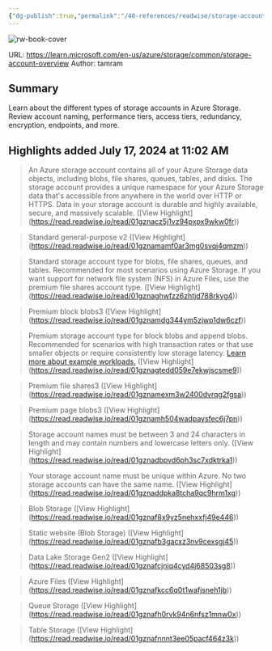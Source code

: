 ```yaml
---
{"dg-publish":true,"permalink":"/40-references/readwise/storage-account-overview/","tags":["rw/articles"]}
---
```


![rw-book-cover](https://learn.microsoft.com/en-us/media/logos/logo-ms-social.png)
  
URL: https://learn.microsoft.com/en-us/azure/storage/common/storage-account-overview
Author: tamram

## Summary

Learn about the different types of storage accounts in Azure Storage. Review account naming, performance tiers, access tiers, redundancy, encryption, endpoints, and more.

## Highlights added July 17, 2024 at 11:02 AM
>An Azure storage account contains all of your Azure Storage data objects, including blobs, file shares, queues, tables, and disks. The storage account provides a unique namespace for your Azure Storage data that's accessible from anywhere in the world over HTTP or HTTPS. Data in your storage account is durable and highly available, secure, and massively scalable. ([View Highlight] (https://read.readwise.io/read/01gznacz5j1vz94pxpx9wkw0fr))


>Standard general-purpose v2 ([View Highlight] (https://read.readwise.io/read/01gznamamf0ar3mg0svqj4qmzm))


>Standard storage account type for blobs, file shares, queues, and tables. Recommended for most scenarios using Azure Storage. If you want support for network file system (NFS) in Azure Files, use the premium file shares account type. ([View Highlight] (https://read.readwise.io/read/01gznaghwfzz6zhtjd788rkyg4))


>Premium block blobs3 ([View Highlight] (https://read.readwise.io/read/01gznamdg344ym5zjwp1dw6czf))


>Premium storage account type for block blobs and append blobs. Recommended for scenarios with high transaction rates or that use smaller objects or require consistently low storage latency. [Learn more about example workloads.](https://learn.microsoft.com/en-us/azure/storage/common/storage-account-overview/../blobs/storage-blob-block-blob-premium) ([View Highlight] (https://read.readwise.io/read/01gznagtedd059e7ekwjscsme9))


>Premium file shares3 ([View Highlight] (https://read.readwise.io/read/01gznamexm3w2400dvrqg2fgsa))


>Premium page blobs3 ([View Highlight] (https://read.readwise.io/read/01gznamh504wadpaysfec6j7pn))


>Storage account names must be between 3 and 24 characters in length and may contain numbers and lowercase letters only. ([View Highlight] (https://read.readwise.io/read/01gznadbpvd6ph3sc7xdktrka1))


>Your storage account name must be unique within Azure. No two storage accounts can have the same name. ([View Highlight] (https://read.readwise.io/read/01gznaddpka8tcha9qc9hrm1xg))


>Blob Storage ([View Highlight] (https://read.readwise.io/read/01gznaf8x9yz5nehxxfj49e446))


>Static website (Blob Storage) ([View Highlight] (https://read.readwise.io/read/01gznafb3gacxz3nv9cexsgj45))


>Data Lake Storage Gen2 ([View Highlight] (https://read.readwise.io/read/01gznafcjnjq4cyd4j68503sg8))


>Azure Files ([View Highlight] (https://read.readwise.io/read/01gznafkcc6q0t1wafjsneh1jb))


>Queue Storage ([View Highlight] (https://read.readwise.io/read/01gznafh0rvk94n6nfsz1mnw0x))


>Table Storage ([View Highlight] (https://read.readwise.io/read/01gznafnnnt3ee05pacf464z3k))



